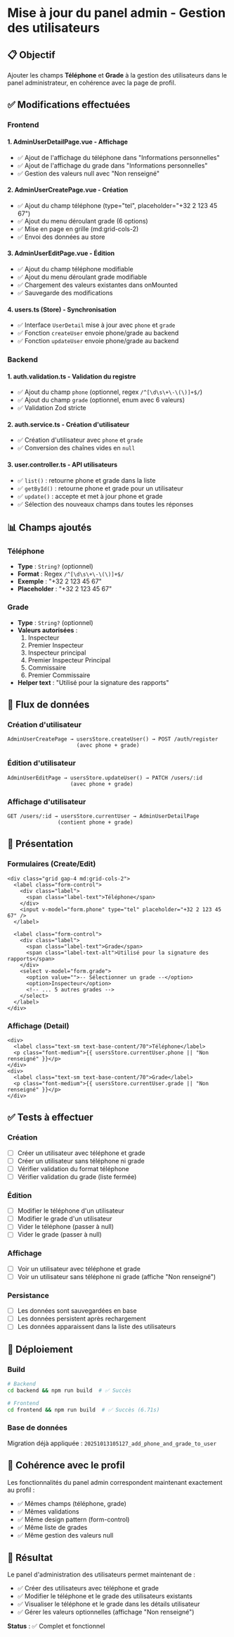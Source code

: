 # Mise à jour du panel admin - Gestion des utilisateurs

## 📋 Objectif
Ajouter les champs **Téléphone** et **Grade** à la gestion des utilisateurs dans le panel administrateur, en cohérence avec la page de profil.

## ✅ Modifications effectuées

### Frontend

#### 1. **AdminUserDetailPage.vue** - Affichage
- ✅ Ajout de l'affichage du téléphone dans "Informations personnelles"
- ✅ Ajout de l'affichage du grade dans "Informations personnelles"
- ✅ Gestion des valeurs null avec "Non renseigné"

#### 2. **AdminUserCreatePage.vue** - Création
- ✅ Ajout du champ téléphone (type="tel", placeholder="+32 2 123 45 67")
- ✅ Ajout du menu déroulant grade (6 options)
- ✅ Mise en page en grille (md:grid-cols-2)
- ✅ Envoi des données au store

#### 3. **AdminUserEditPage.vue** - Édition
- ✅ Ajout du champ téléphone modifiable
- ✅ Ajout du menu déroulant grade modifiable
- ✅ Chargement des valeurs existantes dans onMounted
- ✅ Sauvegarde des modifications

#### 4. **users.ts** (Store) - Synchronisation
- ✅ Interface `UserDetail` mise à jour avec `phone` et `grade`
- ✅ Fonction `createUser` envoie phone/grade au backend
- ✅ Fonction `updateUser` envoie phone/grade au backend

### Backend

#### 1. **auth.validation.ts** - Validation du registre
- ✅ Ajout du champ `phone` (optionnel, regex `/^[\d\s\+\-\(\)]+$/`)
- ✅ Ajout du champ `grade` (optionnel, enum avec 6 valeurs)
- ✅ Validation Zod stricte

#### 2. **auth.service.ts** - Création d'utilisateur
- ✅ Création d'utilisateur avec `phone` et `grade`
- ✅ Conversion des chaînes vides en `null`

#### 3. **user.controller.ts** - API utilisateurs
- ✅ `list()` : retourne phone et grade dans la liste
- ✅ `getById()` : retourne phone et grade pour un utilisateur
- ✅ `update()` : accepte et met à jour phone et grade
- ✅ Sélection des nouveaux champs dans toutes les réponses

## 📊 Champs ajoutés

### Téléphone
- **Type** : `String?` (optionnel)
- **Format** : Regex `/^[\d\s\+\-\(\)]+$/`
- **Exemple** : "+32 2 123 45 67"
- **Placeholder** : "+32 2 123 45 67"

### Grade
- **Type** : `String?` (optionnel)
- **Valeurs autorisées** :
  1. Inspecteur
  2. Premier Inspecteur
  3. Inspecteur principal
  4. Premier Inspecteur Principal
  5. Commissaire
  6. Premier Commissaire
- **Helper text** : "Utilisé pour la signature des rapports"

## 🔄 Flux de données

### Création d'utilisateur
```
AdminUserCreatePage → usersStore.createUser() → POST /auth/register
                      (avec phone + grade)
```

### Édition d'utilisateur
```
AdminUserEditPage → usersStore.updateUser() → PATCH /users/:id
                    (avec phone + grade)
```

### Affichage d'utilisateur
```
GET /users/:id → usersStore.currentUser → AdminUserDetailPage
                (contient phone + grade)
```

## 🎨 Présentation

### Formulaires (Create/Edit)
```vue
<div class="grid gap-4 md:grid-cols-2">
  <label class="form-control">
    <div class="label">
      <span class="label-text">Téléphone</span>
    </div>
    <input v-model="form.phone" type="tel" placeholder="+32 2 123 45 67" />
  </label>
  
  <label class="form-control">
    <div class="label">
      <span class="label-text">Grade</span>
      <span class="label-text-alt">Utilisé pour la signature des rapports</span>
    </div>
    <select v-model="form.grade">
      <option value="">-- Sélectionner un grade --</option>
      <option>Inspecteur</option>
      <!-- ... 5 autres grades -->
    </select>
  </label>
</div>
```

### Affichage (Detail)
```vue
<div>
  <label class="text-sm text-base-content/70">Téléphone</label>
  <p class="font-medium">{{ usersStore.currentUser.phone || "Non renseigné" }}</p>
</div>
<div>
  <label class="text-sm text-base-content/70">Grade</label>
  <p class="font-medium">{{ usersStore.currentUser.grade || "Non renseigné" }}</p>
</div>
```

## ✅ Tests à effectuer

### Création
- [ ] Créer un utilisateur avec téléphone et grade
- [ ] Créer un utilisateur sans téléphone ni grade
- [ ] Vérifier validation du format téléphone
- [ ] Vérifier validation du grade (liste fermée)

### Édition
- [ ] Modifier le téléphone d'un utilisateur
- [ ] Modifier le grade d'un utilisateur
- [ ] Vider le téléphone (passer à null)
- [ ] Vider le grade (passer à null)

### Affichage
- [ ] Voir un utilisateur avec téléphone et grade
- [ ] Voir un utilisateur sans téléphone ni grade (affiche "Non renseigné")

### Persistance
- [ ] Les données sont sauvegardées en base
- [ ] Les données persistent après rechargement
- [ ] Les données apparaissent dans la liste des utilisateurs

## 🚀 Déploiement

### Build
```bash
# Backend
cd backend && npm run build  # ✅ Succès

# Frontend
cd frontend && npm run build  # ✅ Succès (6.71s)
```

### Base de données
Migration déjà appliquée : `20251013105127_add_phone_and_grade_to_user`

## 📝 Cohérence avec le profil

Les fonctionnalités du panel admin correspondent maintenant exactement au profil :
- ✅ Mêmes champs (téléphone, grade)
- ✅ Mêmes validations
- ✅ Même design pattern (form-control)
- ✅ Même liste de grades
- ✅ Même gestion des valeurs null

## 🎯 Résultat

Le panel d'administration des utilisateurs permet maintenant de :
- ✅ Créer des utilisateurs avec téléphone et grade
- ✅ Modifier le téléphone et le grade des utilisateurs existants
- ✅ Visualiser le téléphone et le grade dans les détails utilisateur
- ✅ Gérer les valeurs optionnelles (affichage "Non renseigné")

**Status** : ✅ Complet et fonctionnel
